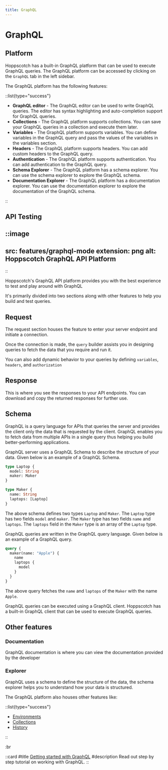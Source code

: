```yaml
---
title: GraphQL
---
```


# GraphQL

## Platform

Hoppscotch has a built-in GraphQL platform that can be used to execute GraphQL queries. The GraphQL platform can be accessed by clicking on the `GraphQL` tab in the left sidebar.

The GraphQL platform has the following features:

::list{type="success"}

- **GraphQL editor** - The GraphQL editor can be used to write GraphQL queries. The editor has syntax highlighting and auto-completion support for GraphQL queries.
- **Collections** - The GraphQL platform supports collections. You can save your GraphQL queries in a collection and execute them later.
- **Variables** - The GraphQL platform supports variables. You can define variables in the GraphQL query and pass the values of the variables in the variables section.
- **Headers** - The GraphQL platform supports headers. You can add custom headers to the GraphQL query.
- **Authentication** - The GraphQL platform supports authentication. You can add authentication to the GraphQL query.
- **Schema Explorer** - The GraphQL platform has a schema explorer. You can use the schema explorer to explore the GraphQL schema.
- **Documentation Explorer** - The GraphQL platform has a documentation explorer. You can use the documentation explorer to explore the documentation of the GraphQL schema.

::

## API Testing

::image
---
src: features/graphql-mode
extension: png
alt: Hoppscotch GraphQL API Platform
---
::

Hoppscotch's GraphQL API platform provides you with the best experience to test and play around with GraphQL

It's primarily divided into two sections along with other features to help you build and test queries.

## Request

The request section houses the feature to enter your server endpoint and initiate a connection.

Once the connection is made, the `query` builder assists you in designing queries to fetch the data that you require and run it.

You can also add dynamic behavior to your queries by defining `variables`, `headers`, and `authorization`

## Response

This is where you see the responses to your API endpoints. You can download and copy the returned responses for further use.

## Schema

GraphQL is a query language for APIs that queries the server and provides the client only the data that is requested by the client. GraphQL enables you to fetch data from multiple APIs in a single query thus helping you build better-performing applications.

GraphQL server uses a GraphQL Schema to describe the structure of your data. Given below is an example of a GraphQL Schema.

```graphql
type Laptop {
  model: String
  maker: Maker
}

type Maker {
  name: String
  laptops: [Laptop]
}
```

The above schema defines two types `Laptop` and `Maker`. The `Laptop` type has two fields `model` and `maker`. The `Maker` type has two fields `name` and `laptops`. The `laptops` field in the `Maker` type is an array of the `Laptop` type.

GraphQL queries are written in the GraphQL query language. Given below is an example of a GraphQL query.

```graphql
query {
  maker(name: "Apple") {
    name
    laptops {
      model
    }
  }
}
```

The above query fetches the `name` and `laptops` of the `Maker` with the name `Apple`.

GraphQL queries can be executed using a GraphQL client. Hoppscotch has a built-in GraphQL client that can be used to execute GraphQL queries.

## Other features

### Documentation

GraphQL documentation is where you can view the documentation provided by the developer

### Explorer

GraphQL uses a schema to define the structure of the data, the schema explorer helps you to understand how your data is structured.

The GraphQL platform also houses other features like:

::list{type="success"}

- [Environments](/documentation/features/environments)
- [Collections](/documentation/features/collections)
- [History](/documentation/features/history)

::

:br

::card
#title
[Getting started with GraphQL](/documentation/getting-started/graphql/creating-a-query)
#description
Read out step by step tutorial on working with GraphQL.
::
